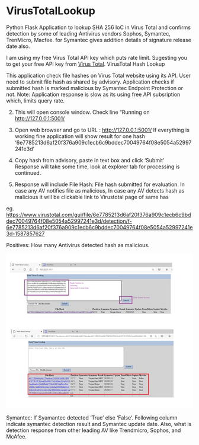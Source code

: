 # VirusTotalLookup
Python Flask Application to lookup SHA 256 IoC in Virus Total and confirms detection by some of leading Antivirus vendors Sophos, Symantec, TrenMicro, Macfee. for Symantec gives addition details of signature release date also.

I am using my free Virus Total API key which puts rate limit. Sugesting you to get your free API key from [Virus Total](https://www.virustotal.com/en/documentation/public-api/#). 
VirusTotal Hash Lookup

This application check file hashes on Virus Total website using its API. User need to submit file hash as shared by advisory. Application checks if submitted hash is marked malicious by Symantec Endpoint Protection or not. 
Note: Application response is slow as its using free API subsription which, limits query rate. 

2.	This will open console window.
Check line “Running on http://127.0.0.1:5001/ 

3.	Open web browser and go to URL : http://127.0.0.1:5001/
If everything is working fine application will show result for one hash 
‘6e7785213d6af20f376a909c1ecb6c9bddec70049764f08e5054a52997241e3d’

4.	Copy hash from advisory, paste in text box and click ‘Submit’	
Response will take some time, look at explorer tab for processing is continued.
 
5.	Response will include 
File Hash: File hash submitted for evaluation.  In case any AV notifies file as malicious, In case any AV detects hash as malicious it will be clickable link to Virustotal page of same has 

eg. https://www.virustotal.com/gui/file/6e7785213d6af20f376a909c1ecb6c9bddec70049764f08e5054a52997241e3d/detection/f-6e7785213d6af20f376a909c1ecb6c9bddec70049764f08e5054a52997241e3d-1587857627

Positives: How many Antivirus detected hash as malicious.

![Screenshot: Application in Action](https://github.com/ashishknitcs/VirusTotalLookup/blob/master/screenshot.jpg)

Symantec:  If Syamantec detected ‘True’  else ‘False’. Following column indicate symantec detection result and Symantec update date. 
Also, what is detection response from other leading AV like Trendmicro, Sophos, and McAfee. 
